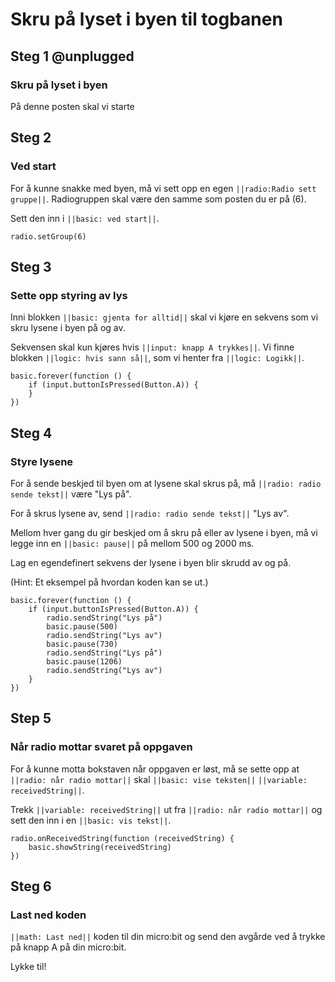 # Skru på lyset i byen til togbanen


## Steg 1 @unplugged

### Skru på lyset i byen

På denne posten skal vi starte 

## Steg 2

### Ved start

For å kunne snakke med byen, må vi sett opp en egen ``||radio:Radio sett gruppe||``. Radiogruppen skal være den samme som posten du er på (6). 

Sett den inn i ``||basic: ved start||``.

```blocks
radio.setGroup(6)
```

## Steg 3

### Sette opp styring av lys

Inni blokken ``||basic: gjenta for alltid||`` skal vi kjøre en sekvens som vi skru lysene i byen på og av. 

Sekvensen skal kun kjøres hvis ``||input: knapp A trykkes||``. Vi finne blokken ``||logic: hvis sann så||``, som vi henter fra ``||logic: Logikk||``.

```blocks
basic.forever(function () {
    if (input.buttonIsPressed(Button.A)) {
    }
})
```

## Steg 4

### Styre lysene

For å sende beskjed til byen om at lysene skal skrus på, må ``||radio: radio sende tekst||`` være "Lys på".

For å skrus lysene av, send ``||radio: radio sende tekst||`` "Lys av".

Mellom hver gang du gir beskjed om å skru på eller av lysene i byen, må vi legge inn en ``||basic: pause||`` på mellom 500 og 2000 ms.

Lag en egendefinert sekvens der lysene i byen blir skrudd av og på.

(Hint: Et eksempel på hvordan koden kan se ut.)

```blocks
basic.forever(function () {
    if (input.buttonIsPressed(Button.A)) {
        radio.sendString("Lys på")
        basic.pause(500)
        radio.sendString("Lys av")
        basic.pause(730)
        radio.sendString("Lys på")
        basic.pause(1206)
        radio.sendString("Lys av")
    }
})
```


## Step 5

### Når radio mottar svaret på oppgaven

For å kunne motta bokstaven når oppgaven er løst, må se sette opp at ``||radio: når radio mottar||`` skal ``||basic: vise teksten||`` ``||variable: receivedString||``.

Trekk ``||variable: receivedString||`` ut fra ``||radio: når radio mottar||`` og sett den inn i en ``||basic: vis tekst||``.

```blocks
radio.onReceivedString(function (receivedString) {
    basic.showString(receivedString)
})
```

## Steg 6

### Last ned koden

``||math: Last ned||`` koden til din micro:bit og send den avgårde ved å trykke på knapp A på din micro:bit. 

Lykke til!